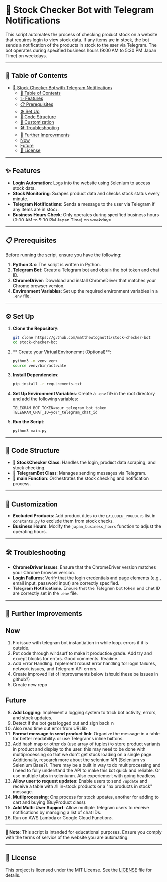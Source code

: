# 🛒 Stock Checker Bot with Telegram Notifications

This script automates the process of checking product stock on a website that requires login to view stock data. If any items are in stock, the bot sends a notification of the products in stock to the user via Telegram. The bot operates during specified business hours (9:00 AM to 5:30 PM Japan Time) on weekdays.

---

## 📑 Table of Contents
- [🛒 Stock Checker Bot with Telegram Notifications](#-stock-checker-bot-with-telegram-notifications)
  - [📑 Table of Contents](#-table-of-contents)
  - [✨ Features](#-features)
  - [📋 Prerequisites](#-prerequisites)
  - [⚙️ Set Up](#️-set-up)
  - [🧩 Code Structure](#-code-structure)
  - [🎨 Customization](#-customization)
  - [🛠 Troubleshooting](#-troubleshooting)
  - [🚀 Further Improvements](#-further-improvements)
  - [Now](#now)
  - [Future](#future)
  - [📜 License](#-license)

---

## ✨ Features

- **Login Automation**: Logs into the website using Selenium to access stock data.
- **Stock Monitoring**: Scrapes product data and checks stock status every minute.
- **Telegram Notifications**: Sends a message to the user via Telegram if any items are in stock.
- **Business Hours Check**: Only operates during specified business hours (9:00 AM to 5:30 PM Japan Time) on weekdays.

---

## 📋 Prerequisites

Before running the script, ensure you have the following:

1. **Python 3.x**: The script is written in Python.
2. **Telegram Bot**: Create a Telegram bot and obtain the bot token and chat ID.
3. **ChromeDriver**: Download and install ChromeDriver that matches your Chrome browser version.
4. **Environment Variables**: Set up the required environment variables in a `.env` file.

---

## ⚙️ Set Up

1. **Clone the Repository**:
    ```bash
    git clone https://github.com/matthewtognotti/stock-checker-bot
    cd stock-checker-bot
    ```
2. ** Create your Virtual Environemnt (Optional)**:
    ```bash
    python3 -m venv venv
    source venv/bin/activate
    ```
3. **Install Dependencies**:
    ```bash
    pip install -r requirements.txt
    ```
4. **Set Up Environment Variables**:
    Create a `.env` file in the root directory and add the following variables:
    ```env
    TELEGRAM_BOT_TOKEN=your_telegram_bot_token
    TELEGRAM_CHAT_ID=your_telegram_chat_id
    ```
5. **Run the Script**:
    ```bash
    python3 main.py
    ```

---

## 🧩 Code Structure

- **🛒 StockChecker Class**: Handles the login, product data scraping, and stock checking.
- **🤖 TelegramBot Class**: Manages sending messages via Telegram.
- **🔄 main Function**: Orchestrates the stock checking and notification process.

---

## 🎨 Customization

- **Excluded Products**: Add product titles to the `EXCLUDED_PRODUCTS` list in `constants.py` to exclude them from stock checks.
- **Business Hours**: Modify the `japan_business_hours` function to adjust the operating hours.

---

## 🛠 Troubleshooting

- **ChromeDriver Issues**: Ensure that the ChromeDriver version matches your Chrome browser version.
- **Login Failures**: Verify that the login credentials and page elements (e.g., email input, password input) are correctly specified.
- **Telegram Notifications**: Ensure that the Telegram bot token and chat ID are correctly set in the `.env` file.

---

## 🚀 Further Improvements

Now
--
1. Fix issue with telegram bot instantiation in while loop. errors if it is outside. 
2. Put code through windsurf to make it production grade. Add try and except blocks for errors. Good comments. Readme.
3. Add Error Handling: Implement robust error handling for login failures, network issues, and Telegram API errors.
4. Create improved list of improvements below (should these be issues in github?)
5. Create new repo



Future
--
8. **Add Logging**: Implement a logging system to track bot activity, errors, and stock updates.
9. Detect if the bot gets logged out and sign back in
10. Also read time out error from URLlib
11. **Format message to send product link**: Organize the message in a table for better readability. or use Telegram's inline buttons. 
12. Add hash map or other ds (use array of tuples) to store product variants in product and display to the user. this may need to be done with multiprocessing so that we don't get stuck loading on a single page. Additionally, research more about the selenium API (Selenium vs Selenium Base?). There may be a built in way to do multiprocessing and I need to fully understand the API to make this bot quick and reliable. Or use multiple tabs in seleniunm. Also experiement with going headless. 
13. **Allow user to request updates**: Enable users to send `/update` and receive a table with all in-stock products or a "no products in stock" message.
14. **Mutliprocessing**: One process for stock updates, another for adding to cart and buying (BuyProduct class).
15. **Add Multi-User Support**: Allow multiple Telegram users to receive notifications by managing a list of chat IDs.
16. Run on AWS Lambda or Google Cloud Functions.

---

**📝 Note**: This script is intended for educational purposes. Ensure you comply with the terms of service of the website you are automating.

---

## 📜 License

This project is licensed under the MIT License. See the [LICENSE](LICENSE) file for details.